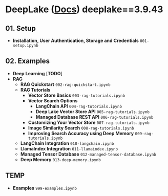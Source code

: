# DeepLake ([Docs](https://docs.activeloop.ai/)) deeplake==3.9.43

## 01. Setup

- **Installation, User Authentication, Storage and Credentials** `001-setup.ipynb`

## 02. Examples

- **Deep Learning** [**TODO**]
- **RAG**
  - **RAG Quickstart** `002-rag-quickstart.ipynb`
  - **RAG Tutorials**
    - **Vector Store Basics** `003-rag-tutorials.ipynb`
    - **Vector Search Options**
      - **LangChain API** `004-rag-tutorials.ipynb`
      - **Deep Lake Vector Store API** `005-rag-tutorials.ipynb`
      - **Managed Database REST API** `006-rag-tutorials.ipynb`
    - **Customizing Your Vector Store** `007-rag-tutorials.ipynb`
    - **Image Similarity Search** `008-rag-tutorials.ipynb`
    - **Improving Search Accuracy using Deep Memory** `009-rag-tutorials.ipynb`
  - **LangChain Integration** `010-langchain.ipynb`
  - **LlamaIndex Integration** `011-llamaindex.ipynb`
  - **Managed Tensor Database** `012-managed-tensor-database.ipynb`
  - **Deep Memory** `013-deep-memory.ipynb`

## TEMP

- **Examples** `999-examples.ipynb`